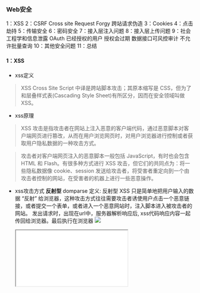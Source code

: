 ### Web安全

1：XSS
2：CSRF  Cross site Request Forgy 跨站请求伪造
3：Cookies
4：点击劫持
5：传输安全
6：密码安全
7：接入层注入问题
8：接入层上传问题
9：社会工程学和信息泄露 OAuth  已经授权的用户 授权会过期  数据接口可风控审计 不允许批量查询
10：其他安全问题 
11：总结 


#### 1：XSS
- xss定义
> XSS Cross Site Script 中译是跨站脚本攻击；其原本缩写是 CSS，但为了和层叠样式表(Cascading Style Sheet)有所区分，因而在安全领域叫做 XSS。

- xss原理
> XSS 攻击是指攻击者在网站上注入恶意的客户端代码，通过恶意脚本对客户端网页进行篡改，从而在用户浏览网页时，对用户浏览器进行控制或者获取用户隐私数据的一种攻击方式。

> 攻击者对客户端网页注入的恶意脚本一般包括 JavaScript，有时也会包含 HTML 和 Flash。有很多种方式进行 XSS 攻击，但它们的共同点为：将一些隐私数据像 cookie、session 发送给攻击者，将受害者重定向到一个由攻击者控制的网站，在受害者的机器上进行一些恶意操作。

- xss攻击方式
  **反射型** domparse
    定义: 反射型 XSS 只是简单地把用户输入的数据 “反射” 给浏览器，这种攻击方式往往需要攻击者诱使用户点击一个恶意链接，或者提交一个表单，或者进入一个恶意网站时，注入脚本进入被攻击者的网站。
    发出请求时，出现在url中，服务器解析响应后, xss代码响应内容一起传回给浏览器。最后执行在浏览器
    <img src="null" onerroe = "alert(1)">
    <p onclick="alert('aaa')"></p>
    <iframe src="//baidu.comt.html">
  **存储型**
    定义: 存储型 XSS 会把用户输入的数据 "存储" 在服务器端，当浏览器请求数据时，脚本从服务器上传回并执行。这种 XSS 攻击具有很强的稳定性。
    差别: 差别仅在于提交代码仅在于服务器端 数据库 内存 文件
    场景: 攻击者在社区或论坛上写下一篇包含恶意 JavaScript 代码的文章或评论，文章或评论发表后，所有访问该文章或评论的用户，都会在他们的浏览器中执行这段恶意的 JavaScript 代码。
  **基于DOM**
    定义: 基于 DOM 的 XSS 攻击是指通过恶意脚本修改页面的 DOM 结构，是纯粹发生在客户端的攻击。

- xss防御措施
    编码
        entity编码
    过滤
        dom属性 onerror
        style节点，script  iframe节点
    校正   
        编码直接解码entity
        dom parse转化 校正不配对的dom标签
    HttpOnly 最早由微软提出，至今已经成为一个标准。浏览器将禁止页面的Javascript 访问带有 HttpOnly 属性的Cookie。
        通常 Cookie 中都包含了用户的登录凭证信息，攻击者在获取到 Cookie 之后，则可以发起 Cookie 劫持攻击。所以，严格来说，HttpOnly 并非阻止 XSS 攻击，而是能阻止 XSS 攻击后的 Cookie 劫持攻击。
    输入检查
    恶意表单
    HTML：xss转义 < > "" ''  破坏结构
    页面之前必须加以encode
    js:innerHTML转义
    css:expression计算
    输入检查 decodingMap
    -  &符号："&", "&amp;"
    - 双引号："\"", "&quot;"
    - 小于号："<", "&lt;"
    - 大于号：">", "&gt;"
    - 单引号："'", "&#39;"

富文本：
    黑名单过滤，正则表达过滤；
    白名单保留部分标签和属性，只允许指定标签麻烦数据结构组装


#### 二：CSRF
>CSRF，即 Cross Site Request Forgery，中译是跨站请求伪造，是一种劫持受信任用户向服务器发送非预期请求的攻击方式。

>通常情况下，CSRF 攻击是攻击者借助受害者的 Cookie 骗取服务器的信任，可以在受害者毫不知情的情况下以受害者名义伪造请求发送给受攻击服务器，从而在并未授权的情况下执行在权限保护之下的操作

1：csrf跨站伪造提交 post请求
2：用户打开任意第三方网站，在新闻网站发布一条评论  网络蠕虫

场景：公共类。
  服务器传递一个加密后的token，给前台页面；
  前端做提交的时候，连同这个token做为隐藏的字段，form表单之后，一起提交服务器。
  服务器接收请求，先检测token是否合法，合法就进入。
  隐藏的校验问题。

CSRF攻击原理

CSRF攻击危害
  - 利用用户登陆状态
  - 盗取用户资金
  - 用户不知情
  - 冒充用户发帖背锅
  - 完成业务请求

CSRF防御
  - 1：在前端页面添加验证码 ccap图形验证码
  - 2：token
  - 4：same-site
  - 3：验证referer 根据 HTTP 协议，在 HTTP 头中有一个字段叫 Referer，它记录了该 HTTP 请求的来源地址。通过 Referer Check，可以检查请求是否来自合法的"源"。
  - 4：禁止来自第三方网站请求


#### 三：Cookies问题
前端数据存储
后台通过http头设置  document.cookie 不能覆盖增加原来值
请求时通过http头传给后端
前端可读性
遵守同源策略

Cookies特性  
    域名  有效期  路径  http-only secure {支持https}
    删除Cookies也是设置它的有效期 document.cookies = ";expires:时间"

作用：
    存储个性化设置
    存储未登录时用户唯一标示
    存储已经登陆用户的凭证
    存储其他业务数据
    
Cookies登陆用户凭证
    前端提交用户名和密码
    后端验证用户名密码
    后端 通过http头设置用户凭证
    后续访问先验证凭证

        用户ID有隐患，其他人篡改就模拟登陆
        用户ID+签名，只有自己算得出来，签名不可逆；明文透露出来；userId透露出来；重新计算
        SessionId  随机的字符串，一把钥匙找到自己信息； 存到换成数据库，不放内存；


Cookies 和XSS关系
1：xss可以偷取Cookies:偷走用户登陆态
2：http-only的cookie不会被偷

Cookies 和CSRF关系
1：CSRF利用了用户Cookies，带上目标用户网站Cookies
2：攻击站点无法读写Cookies
3：最好能阻止第三方使用Cookies

安全案例
教务系统开源的CMS，使用username唯一标识，该文章直接暴露了username；可以使用任意username登陆后台


Cookies安全策略
1：签名防篡改
2：私有变换（加密）
3：http-only防止XSS
4：secure 只有在https读取cookies
5：same-site CSRF 只在chrome

#### 四：点击劫持
用户亲手操作
用户不知情
...
1：js并不能完全设置点击劫持
if(top.location!=window.location）
    top.location==window.location
iframe 可以设置 sandbox="allow-forms" 禁止js的时候就不管用了

2：X-FRAME-OPTIONS 禁止内嵌
    x-Frame-Options DENY SAMEORING ALLOW_FROM （指定）
               DENY  // 拒绝任何域加载
        SAMEORIGIN / / 允许同源域下加载
        ALLOW-FROM  // 可以定义允许frame加载的页面地址:

3：其他辅助手段


#### 五：传输协议 hhtp https 
1：http传输 窃听 篡改

traceroute www.tooobug.net 【tracert】
anyproxy  

2：运营商劫持
3：公共wifi获取密码


#### 其他安全
拒绝DOS服务攻击
1：模拟正常用户
2：大量占用服务器资源
3：无法服务正常用户

1：TCP半连接 产生等待
2：HTTP连接
3：DNS 域名解析服务器 访问负债

大规模分布式拒绝服务攻击DDOS
1：流量可达几十到上百G
2：分布式（肉鸡、代理）
3：极难防御

DOS攻击案例
2009年5月19号，
全国断网
游戏私服互相DDOS
换目标，攻击DNS服务器
DNS服务器机器下线
数十万网站DNS解析弹框

1：防火墙，交换机，路由器，流量清洗，高访IP
2

1：避免重逻辑业务
2：快速失败快速返回
3：防雪崩机制
4：有损服务
5：CDN


重放攻击
用户多次消费
登陆态被盗取
多次抽奖
加密https
时间戳
token
nonce
签名


